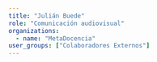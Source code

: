 ```yaml
---
title: "Julián Buede"
role: "Comunicación audiovisual"
organizations:
  - name: "MetaDocencia"
user_groups: ["Colaboradores Externos"]
---
```

